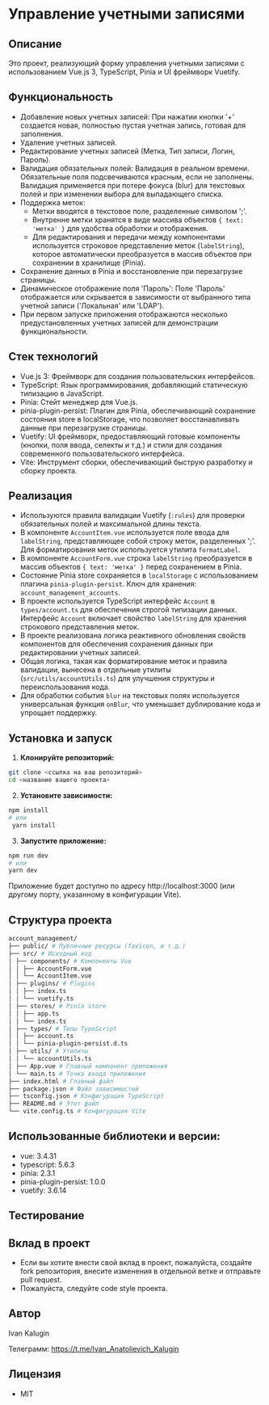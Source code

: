 # Управление учетными записями

## Описание

Это проект, реализующий форму управления учетными записями с использованием Vue.js 3, TypeScript, Pinia и UI фреймворк Vuetify.

## Функциональность

- Добавление новых учетных записей: При нажатии кнопки '+' создается новая, полностью пустая учетная запись, готовая для заполнения.
- Удаление учетных записей.
- Редактирование учетных записей (Метка, Тип записи, Логин, Пароль).
- Валидация обязательных полей: Валидация в реальном времени. Обязательные поля подсвечиваются красным, если не заполнены. Валидация применяется при потере фокуса (blur) для текстовых полей и при изменении выбора для выпадающего списка.
- Поддержка меток:
  - Метки вводятся в текстовое поле, разделенные символом ';'.
  - Внутренне метки хранятся в виде массива объектов `{ text: 'метка' }` для удобства обработки и отображения.
  - Для редактирования и передачи между компонентами используется строковое представление меток (`labelString`), которое автоматически преобразуется в массив объектов при сохранении в хранилище (Pinia).
- Сохранение данных в Pinia и восстановление при перезагрузке страницы.
- Динамическое отображение поля 'Пароль': Поле 'Пароль' отображается или скрывается в зависимости от выбранного типа учетной записи ('Локальная' или 'LDAP').
- При первом запуске приложения отображаются несколько предустановленных учетных записей для демонстрации функциональности.

## Стек технологий

- Vue.js 3: Фреймворк для создания пользовательских интерфейсов.
- TypeScript: Язык программирования, добавляющий статическую типизацию в JavaScript.
- Pinia: Стейт менеджер для Vue.js.
- pinia-plugin-persist: Плагин для Pinia, обеспечивающий сохранение состояния store в localStorage, что позволяет восстанавливать данные при перезагрузке страницы.
- Vuetify: UI фреймворк, предоставляющий готовые компоненты (кнопки, поля ввода, селекты и т.д.) и стили для создания современного пользовательского интерфейса.
- Vite: Инструмент сборки, обеспечивающий быструю разработку и сборку проекта.

## Реализация

- Используются правила валидации Vuetify (`:rules`) для проверки обязательных полей и максимальной длины текста.
- В компоненте `AccountItem.vue` используется поле ввода для `labelString`, представляющее собой строку меток, разделенных ';'. Для форматирования меток используется утилита `formatLabel`.
- В компоненте `AccountForm.vue` строка `labelString` преобразуется в массив объектов `{ text: 'метка' }` перед сохранением в Pinia.
- Состояние Pinia store сохраняется в `localStorage` с использованием плагина `pinia-plugin-persist`. Ключ для хранения: `account_management_accounts`.
- В проекте используется TypeScript интерфейс `Account` в `types/account.ts` для обеспечения строгой типизации данных. Интерфейс `Account` включает свойство `labelString` для хранения строкового представления меток.
- В проекте реализована логика реактивного обновления свойств компонентов для обеспечения сохранения данных при редактировании учетных записей.
- Общая логика, такая как форматирование меток и правила валидации, вынесена в отдельные утилиты (`src/utils/accountUtils.ts`) для улучшения структуры и переиспользования кода.
- Для обработки события `blur` на текстовых полях используется универсальная функция `onBlur`, что уменьшает дублирование кода и упрощает поддержку.

## Установка и запуск

1.  **Клонируйте репозиторий:**

```bash
git clone <ссылка на ваш репозиторий>
cd <название вашего проекта>
```

2.  **Установите зависимости:**

```bash
npm install
# или
 yarn install
```

3.  **Запустите приложение:**

```bash
npm run dev
# или
yarn dev
```

Приложение будет доступно по адресу http://localhost:3000 (или другому порту, указанному в конфигурации Vite).

## Структура проекта

```bash
account_management/
├── public/ # Публичные ресурсы (favicon, и т.д.)
├── src/ # Исходный код
│ ├── components/ # Компоненты Vue
│ │ ├── AccountForm.vue
│ │ └── AccountItem.vue
│ ├── plugins/ # Plugins
│ │ ├── index.ts
│ │ └── vuetify.ts
│ ├── stores/ # Pinia store
│ │ ├── app.ts
│ │ └── index.ts
│ ├── types/ # Типы TypeScript
│ │ ├── account.ts
│ │ └── pinia-plugin-persist.d.ts
│ ├── utils/ # Утилиты
│ │ └── accountUtils.ts
│ ├── App.vue # Главный компонент приложения
│ └── main.ts # Точка входа приложения
├── index.html # Главный файл
├── package.json # Файл зависимостей
├── tsconfig.json # Конфигурация TypeScript
├── README.md # Этот файл
└── vite.config.ts # Конфигурация Vite
```

## Использованные библиотеки и версии:

- vue: 3.4.31
- typescript: 5.6.3
- pinia: 2.3.1
- pinia-plugin-persist: 1.0.0
- vuetify: 3.6.14

## Тестирование

## Вклад в проект

- Если вы хотите внести свой вклад в проект, пожалуйста, создайте fork репозитория, внесите изменения в отдельной ветке и отправьте pull request.
- Пожалуйста, следуйте code style проекта.

## Автор

Ivan Kalugin

Телеграмм: https://t.me/Ivan_Anatolievich_Kalugin

## Лицензия

- MIT
